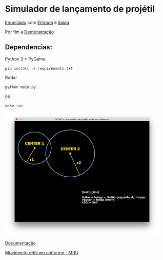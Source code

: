 # Simulador de lançamento de projétil

[Enunciado](enunciado.pdf) com [Entrada](entrada.txt) e [Saída](saida.txt)

Por fim a [Demonstração](https://youtu.be/R0Iu3LlgiOE)

## Dependencias: 

Python 3 + PyGame 

```
pip install -r requirements.txt
```

Rodar

```
python main.py
```
ou

```
make run
```

![](splash.png)

[Documentação](doc/pdf/api.pdf)

[Movimento retilíneo uniforme - MRU](https://pt.wikipedia.org/wiki/Movimento_retil%C3%ADneo_uniforme)
